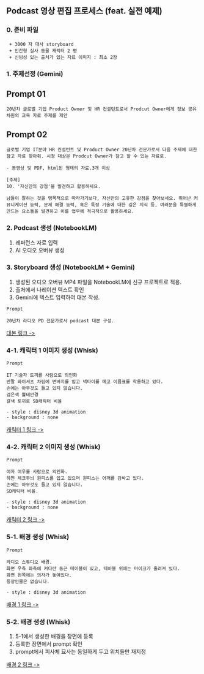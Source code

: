 
## Podcast 영상 편집 프로세스 (feat. 실전 예제)


### 0. 준비 파일
```
 + 3000 자 대사 storyboard
 + 인간형 실사 동물 캐릭터 2 명
 + 신빙성 있는 출처가 있는 자료 이미지 : 최소 2장
```

### 1. 주제선정 (Gemini)

## Prompt 01
```
20년차 글로벌 기업 Product Owner 및 HR 컨설턴트로서 Prodcut Owner에게 정보 공유 차원의 교육 자료 주제를 제안
```
## Prompt 02
```
글로벌 기업 IT분야 HR 컨설턴트 및 Product Owner 20년차 전문가로서 다음 주제에 대한 참고 자료 찾아줘. 시청 대상은 Prodcut Owner가 참고 할 수 있는 자료로.

- 동영상 및 PDF, html된 형태의 자료.3개 이상

[주제]
10. '자신만의 강점'을 발견하고 활용하세요.

남들이 잘하는 것을 맹목적으로 따라가기보다, 자신만의 고유한 강점을 찾아보세요. 뛰어난 커뮤니케이션 능력, 문제 해결 능력, 혹은 특정 기술에 대한 깊은 지식 등, 여러분을 특별하게 만드는 요소들을 발견하고 이를 업무에 적극적으로 활용하세요.
```

### 2. Podcast 생성 (NotebookLM)

1. 레퍼런스 자료 입력
2. AI 오디오 오버뷰 생성


### 3. Storyboard 생성 (NotebookLM + Gemini)

1. 생성된 오디오 오버뷰 MP4 파일을 NotebookLM에 신규 프로젝트로 적용.
2. 출처에서 나레이션 텍스트 확인
3. Gemini에 텍스트 입력하여 대본 작성.

```
Prompt

20년차 라디오 PD 전문가로서 podcast 대본 구성.
```
[대본 링크 ->](https://github.com/jinh2kakao/toylearn_AI_multimedias/blob/main/quests/50_podcast/storyboard.md)

### 4-1. 캐릭터 1 이미지 생성 (Whisk)
```
Prompt

IT 기술자 토끼를 사람으로 의인화
반팔 와이셔츠 차림에 면바지를 입고 넥타이를 메고 이름표를 착용하고 있다.
손에는 아무것도 들고 있지 않습니다.
검은색 뿔테안경
갈색 토끼로 SD캐릭터 비율

- style : disney 3d animation
- background : none
```
[캐릭터 1 링크 ->](https://labs.google/fx/ko/tools/whisk/share/184dggs6i0000)

### 4-2. 캐릭터 2 이미지 생성 (Whisk)
```
Prompt

여자 여우를 사람으로 의인화.
하얀 체크무늬 원피스를 입고 있으며 원피스는 어깨를 감싸고 있다.
손에는 아무것도 들고 있지 않습니다.
SD캐릭터 비율.

- style : disney 3d animation
- background : none
```
[캐릭터 2 링크 ->](https://labs.google/fx/ko/tools/whisk/share/4sc14lcoo0000)

### 5-1. 배경 생성 (Whisk)
```
Prompt

라디오 스튜디오 배경.
화면 우측 좌측에 커다란 둥근 테이블이 있고, 테이블 위에는 마이크가 올려져 있다.
화면 왼쪽에는 의자가 놓여있다.
등장인물은 없습니다.

- style : disney 3d animation
```
[배경 1 링크 ->](https://labs.google/fx/ko/tools/whisk/share/0h1f9f9qh0000)

### 5-2. 배경 생성 (Whisk)

1. 5-1에서 생성한 배경을 장면에 등록
2. 등록한 장면에서 prompt 확인
3. prompt에서 피사체 묘사는 동일하게 두고 위치들만 재지정

[배경 2 링크 ->](https://labs.google/fx/ko/tools/whisk/share/7bqc8aabk0000)